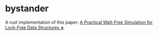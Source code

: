 # bystander
A rust implementation of this paper: [A Practical Wait-Free Simulation for Lock-Free Data Structures ∗](https://www.cs.technion.ac.il/~erez/Papers/wf-simulation-ppopp14.pdf)
